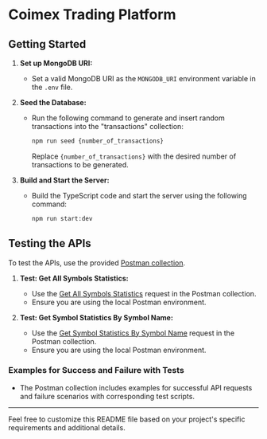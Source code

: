 # Coimex Trading Platform

## Getting Started

1. **Set up MongoDB URI:**
   - Set a valid MongoDB URI as the `MONGODB_URI` environment variable in the `.env` file.

2. **Seed the Database:**
   - Run the following command to generate and insert random transactions into the "transactions" collection:
     ```bash
     npm run seed {number_of_transactions}
     ```
     Replace `{number_of_transactions}` with the desired number of transactions to be generated.

3. **Build and Start the Server:**
   - Build the TypeScript code and start the server using the following command:
     ```bash
     npm run start:dev
     ```

## Testing the APIs

To test the APIs, use the provided [Postman collection](https://elements.getpostman.com/redirect?entityId=29448651-22a75216-6a6d-4512-b313-efa9a781823b&entityType=collection).

1. **Test: Get All Symbols Statistics:**
   - Use the [Get All Symbols Statistics](https://www.postman.com/kashierpayments/workspace/coimex/request/29448651-934eccc8-3765-4faf-9d22-d1c34ef430a0?ctx=documentation) request in the Postman collection.
   - Ensure you are using the local Postman environment.

2. **Test: Get Symbol Statistics By Symbol Name:**
   - Use the [Get Symbol Statistics By Symbol Name](https://www.postman.com/kashierpayments/workspace/coimex/request/29448651-12f730a2-8612-4f9f-8d24-191e87c3ca63?ctx=documentation) request in the Postman collection.
   - Ensure you are using the local Postman environment.

### Examples for Success and Failure with Tests

- The Postman collection includes examples for successful API requests and failure scenarios with corresponding test scripts.

---

Feel free to customize this README file based on your project's specific requirements and additional details.
